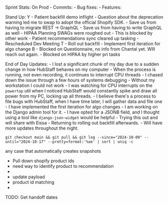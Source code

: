 Sprint Stats:
	On Prod
	- Commits: 
	- Bug fixes: 
	- Features: 

Stand Up:
Y
	- Patient backfill demo inflight
		- Question about the deprecation warning led me to swap to adopt the official Shopify SDK. 
		- Save us from having to migrate REST -> GraphQL
		- Save us from having to write GraphQL as well
	- HIPAA Planning SWAGs were roughed out
		- This is blocked by other work
	- Patient recommendations sync cleared up tasking
	- Rescheduled Dev Meeting
T
	- Roll out backfill
	- Implement first iteration for algo change
B
	- Blocked on Questionnaire, no info from Chantal yet. WIll reach out again.
	- Blocked on HIPAA by higher pri tasks


End of Day Updates:
	- I lost a significant chunk of my day due to a sudden change in how HubStaff behaves on my computer
		- When the process is running, not even recording, it continues to interrupt CPU threads
		- I chased down the issue through a few hours of systems debugging
			- Without my workstation I could not work
		- I was watching for CPU interrupts on the `powertop` util when I noticed HubStaff would constantly spike and draw all power from my PC, locking up all threads.
		- I believe there's a process to file bugs with HubStaff, when I have time later, I will gather data and file one
	- I have implemented the first iteration for algo changes
		- I am working on the Django admin tool for it.
		- I have opted for a JSONB field, and I thought using a tool like `django-json-widget` would be helpful
		- Trying this out and will share with Eissa
	- Returning to rolling out backfill afterwards.
	- Will have more updates throughout the night.

```shell
git checkout main && git pull && git log --since="2024-10-09" --until="2024-10-17" --pretty=format:'%ae' | sort | uniq -c

```


any case that automatically creates snapshots 
- Pull down shopify product ids
- need way to identify product to recommendation 
- 
- update payload
- product id matching
- 

TODO: Get handoff dates
